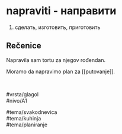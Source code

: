 # napraviti - направити

1. сделать, изготовить, приготовить

## Rečenice

Napravila sam tortu za njegov rođendan.

Moramo da napravimo plan za [[putovanje]].

<br>

#vrsta/glagol  
#nivo/A1  

#tema/svakodnevica  
#tema/kuhinja  
#tema/planiranje
